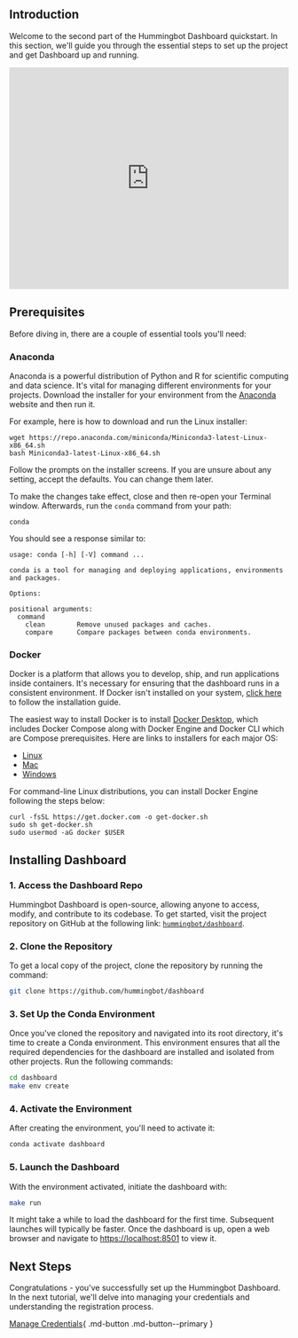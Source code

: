 ## Introduction

Welcome to the second part of the Hummingbot Dashboard quickstart. In this section, we'll guide you through the essential steps to set up the project and get Dashboard up and running.

<iframe style="width:100%; min-height:400px;" src="https://www.youtube.com/embed/AbezIhb6iJg" frameborder="0" allow="accelerometer; autoplay; encrypted-media; gyroscope; picture-in-picture" allowfullscreen></iframe>

## Prerequisites

Before diving in, there are a couple of essential tools you'll need:

### Anaconda

Anaconda is a powerful distribution of Python and R for scientific computing and data science. It's vital for managing different environments for your projects. Download the installer for your environment from the [Anaconda](https://www.anaconda.com/download/) website and then run it.

For example, here is how to download and run the Linux installer:
```
wget https://repo.anaconda.com/miniconda/Miniconda3-latest-Linux-x86_64.sh
bash Miniconda3-latest-Linux-x86_64.sh
```

Follow the prompts on the installer screens. If you are unsure about any setting, accept the defaults. You can change them later. 

To make the changes take effect, close and then re-open your Terminal window. Afterwards, run the `conda` command from your path:
```
conda
```

You should see a response similar to:
```
usage: conda [-h] [-V] command ...

conda is a tool for managing and deploying applications, environments and packages.

Options:

positional arguments:
  command
    clean        Remove unused packages and caches.
    compare      Compare packages between conda environments.
```

### Docker

Docker is a platform that allows you to develop, ship, and run applications inside containers. It's necessary for ensuring that the dashboard runs in a consistent environment. If Docker isn't installed on your system, [click here](#docker-link-placeholder) to follow the installation guide.


The easiest way to install Docker is to install [Docker Desktop](https://www.docker.com/products/docker-desktop/), which includes Docker Compose along with Docker Engine and Docker CLI which are Compose prerequisites. Here are links to installers for each major OS:

* [Linux](https://docs.docker.com/desktop/install/linux-install/)
* [Mac](https://docs.docker.com/desktop/install/mac-install/)
* [Windows](https://docs.docker.com/desktop/install/windows-install/)

For command-line Linux distributions, you can install Docker Engine following the steps below:

```
curl -fsSL https://get.docker.com -o get-docker.sh
sudo sh get-docker.sh
sudo usermod -aG docker $USER
```


## Installing Dashboard

### 1. Access the Dashboard Repo

Hummingbot Dashboard is open-source, allowing anyone to access, modify, and contribute to its codebase. To get started, visit the project repository on GitHub at the following link: [`hummingbot/dashboard`](https://github.com/hummingbot/dashboard).

### 2. Clone the Repository

To get a local copy of the project, clone the repository by running the command:

```bash
git clone https://github.com/hummingbot/dashboard
```

### 3. Set Up the Conda Environment

Once you've cloned the repository and navigated into its root directory, it's time to create a Conda environment. This environment ensures that all the required dependencies for the dashboard are installed and isolated from other projects. Run the following commands:

```bash
cd dashboard
make env create
```

### 4. Activate the Environment

After creating the environment, you'll need to activate it:

```bash
conda activate dashboard
```

### 5. Launch the Dashboard

With the environment activated, initiate the dashboard with:

```bash
make run
```

It might take a while to load the dashboard for the first time. Subsequent launches will typically be faster. Once the dashboard is up, open a web browser and navigate to <https://localhost:8501> to view it.

## Next Steps

Congratulations - you've successfully set up the Hummingbot Dashboard. In the next tutorial, we'll delve into managing your credentials and understanding the registration process.

[Manage Credentials](2-manage-credentials.md){ .md-button .md-button--primary }
